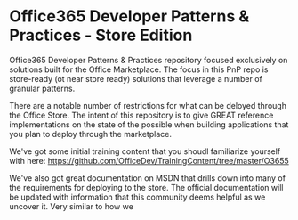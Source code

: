 # Office365 Developer Patterns & Practices - Store Edition
Office365 Developer Patterns &amp; Practices repository focused exclusively on solutions built for the Office Marketplace. The focus in this PnP repo is store-ready (ot near store ready) solutions that leverage a number of granular patterns.

There are a notable number of restrictions for what can be deloyed through the Office Store. The intent of this repository is to give GREAT reference implementations on the state of the possible when building applications that you plan to deploy through the marketplace. 

We've got some initial training content that you shoudl familiarize yourself with here: https://github.com/OfficeDev/TrainingContent/tree/master/O3655 

We've also got great documentation on MSDN that drills down into many of the requirements for deploying to the store. The official documentation will be updated with information that this community deems helpful as we uncover it. Very similar to how we 
